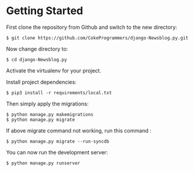 # Getting Started

First clone the repository from Github and switch to the new directory:

    $ git clone https://github.com/CokeProgrammers/django-Newsblog.py.git

Now change directory to:

    $ cd django-Newsblog.py
    
Activate the virtualenv for your project.
    
Install project dependencies:

    $ pip3 install -r requirements/local.txt
    
Then simply apply the migrations:

    $ python manage.py makemigrations 
    $ python manage.py migrate

If above migrate command not working, run this command :

    $ python manage.py migrate --run-syncdb 

You can now run the development server:

    $ python manage.py runserver
